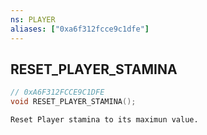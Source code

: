 ```yaml
---
ns: PLAYER
aliases: ["0xa6f312fcce9c1dfe"]
---
```

## RESET_PLAYER_STAMINA

```c
// 0xA6F312FCCE9C1DFE
void RESET_PLAYER_STAMINA();
```

```
Reset Player stamina to its maximun value.
```
